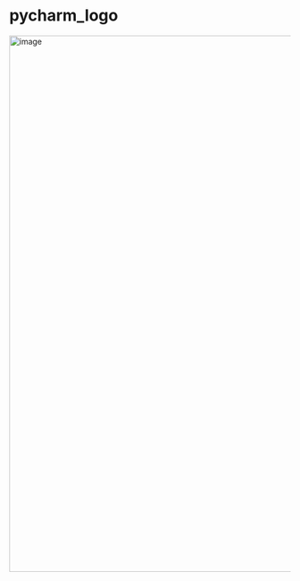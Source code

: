 # pycharm_logo

<img width="960" alt="image" src="https://github.com/user-attachments/assets/6f5f1d6b-8f82-4d63-b99b-242ec349b17a">
